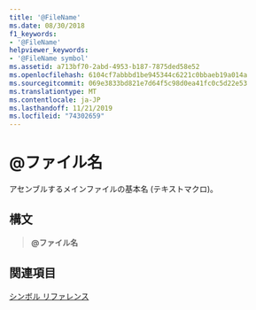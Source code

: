 ```yaml
---
title: '@FileName'
ms.date: 08/30/2018
f1_keywords:
- '@FileName'
helpviewer_keywords:
- '@FileName symbol'
ms.assetid: a713bf70-2abd-4953-b187-7875ded58e52
ms.openlocfilehash: 6104cf7abbbd1be945344c6221c0bbaeb19a014a
ms.sourcegitcommit: 069e3833bd821e7d64f5c98d0ea41fc0c5d22e53
ms.translationtype: MT
ms.contentlocale: ja-JP
ms.lasthandoff: 11/21/2019
ms.locfileid: "74302659"
---
```

# <a name="filename"></a>\@ファイル名

アセンブルするメインファイルの基本名 (テキストマクロ)。

## <a name="syntax"></a>構文

> **\@ファイル名**

## <a name="see-also"></a>関連項目

[シンボル リファレンス](../../assembler/masm/symbols-reference.md)
